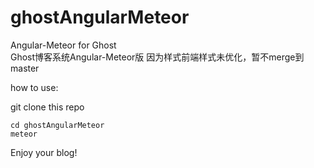 # ghostAngularMeteor
Angular-Meteor for Ghost   
Ghost博客系统Angular-Meteor版
因为样式前端样式未优化，暂不merge到master

how to use:

git clone this repo
```
cd ghostAngularMeteor
meteor
```
Enjoy your blog!

